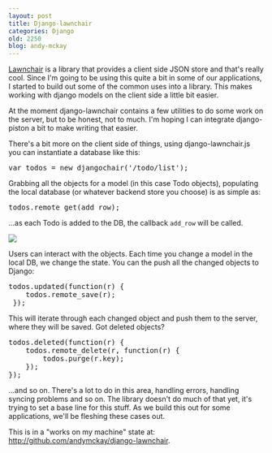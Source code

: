 ```yaml
---
layout: post
title: Django-lawnchair
categories: Django
old: 2250
blog: andy-mckay
---
```

<p><a href="http://brianleroux.github.com/lawnchair/">Lawnchair</a> is a library that provides a client side JSON store and that's really cool. Since I'm going to be using this quite a bit in some of our applications, I started to build out some of the common uses into a library. This makes working with django models on the client side a little bit easier.</p>

<p>At the moment django-lawnchair contains a few utilities to do some work on the server, but to be honest, not to much. I'm hoping I can integrate django-piston a bit to make writing that easier.</p>

<p>There's a bit more on the client side of things, using django-lawnchair.js you can instantiate a database like this:</p>

<pre>var todos = new djangochair('/todo/list');</pre>

<p>Grabbing all the objects for a model (in this case Todo objects), populating the local database (or whatever backend store you choose) is as simple as:</p>

<pre>todos.remote_get(add_row);</pre>

<p>...as each Todo is added to the DB, the callback <code>add_row</code> will be called.</p>

<img src="http://www.agmweb.ca/files/django-lawnchair-1.png">

<p>Users can interact with the objects. Each time you change a model in the local DB, we change the state. You can the push all the changed objects to Django:</p>

<pre>todos.updated(function(r) {
    todos.remote_save(r);
 });</pre>

<p>This will iterate through each changed object and push them to the server, where they will be saved. Got deleted objects?</p>

<pre>todos.deleted(function(r) {
    todos.remote_delete(r, function(r) {
        todos.purge(r.key);
    });
});</pre>

<p>...and so on. There's a lot to do in this area, handling errors, handling syncing problems and so on. The library doesn't do much of that yet, it's trying to set a base line for this stuff. As we build this out for some applications, we'll be fleshing these cases out.</p>

<p>This is in a "works on my machine" state at: <a href="http://github.com/andymckay/django-lawnchair">http://github.com/andymckay/django-lawnchair</a>.</p>